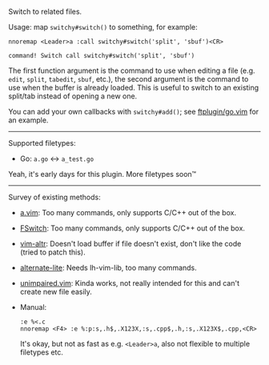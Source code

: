 Switch to related files.

Usage: map `switchy#switch()` to something, for example:

    nnoremap <Leader>a :call switchy#switch('split', 'sbuf')<CR>

    command! Switch call switchy#switch('split', 'sbuf')

The first function argument is the command to use when editing a file (e.g.
`edit`, `split`, `tabedit`, `sbuf`, etc.), the second argument is the command to
use when the buffer is already loaded. This is useful to switch to an existing
split/tab instead of opening a new one.

You can add your own callbacks with `switchy#add()`; see
[ftplugin/go.vim](ftplugin/go.vim) for an example.

---

Supported filetypes:

- Go: `a.go` ↔ `a_test.go`

Yeah, it's early days for this plugin. More filetypes soon™

---

Survey of existing methods:

- [a.vim](https://www.vim.org/scripts/script.php?script_id=31):
  Too many commands, only supports C/C++ out of the box.

- [FSwitch](https://www.vim.org/scripts/script.php?script_id=2590):
  Too many commands, only supports C/C++ out of the box.

- [vim-altr](https://github.com/kana/vim-altr):
  Doesn't load buffer if file doesn't exist, don't like the code (tried to patch
  this).

- [alternate-lite](https://github.com/LucHermitte/alternate-lite):
  Needs lh-vim-lib, too many commands.

- [unimpaired.vim](https://github.com/tpope/vim-unimpaired):
  Kinda works, not really intended for this and can't create new file easily.

- Manual:

      :e %<.c
      nnoremap <F4> :e %:p:s,.h$,.X123X,:s,.cpp$,.h,:s,.X123X$,.cpp,<CR>

  It's okay, but not as fast as e.g. `<Leader>a`, also not flexible to multiple
  filetypes etc.
